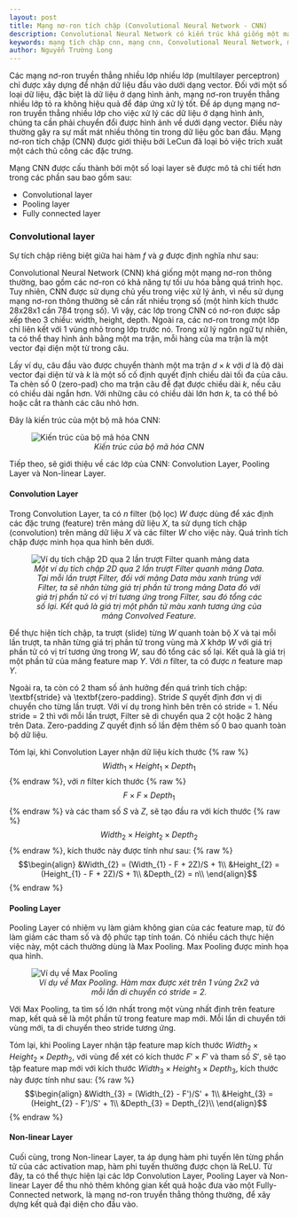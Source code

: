```yaml
---
layout: post
title: Mạng nơ-ron tích chập (Convolutional Neural Network - CNN)
description: Convolutional Neural Network có kiến trúc khá giống một mạng nơ-ron truyền thẳng thông thường, bao gồm các nơ-ron có khả năng tự tối ưu hóa thông qua quá trình học.
keywords: mạng tích chập cnn, mạng cnn, Convolutional Neural Network, mạng Convolutional Neural Network, mạng nơ-ron tích chập CNN, mạng nơ-ron tích chập
author: Nguyễn Trường Long
---
```


Các mạng nơ-ron truyền thẳng nhiều lớp nhiều lớp (multilayer perceptron) chỉ được xây dựng để nhận dữ liệu đầu vào dưới dạng vector. Đối với một số loại dữ liệu, đặc biệt là dữ liệu ở dạng hình ảnh, mạng nơ-ron truyền thẳng nhiều lớp tỏ ra không hiệu quả để đáp ứng xử lý tốt. Để áp dụng mạng nơ-ron truyền thẳng nhiều lớp cho việc xử lý các dữ liệu ở dạng hình ảnh, chúng ta cần phải chuyển đổi được hình ảnh về dưới dạng vector. Điều này thường gây ra sự mất mát nhiều thông tin trong dữ liệu gốc ban đầu. Mạng nơ-ron tích chập (CNN) được giới thiệu bởi LeCun đã loại bỏ việc trích xuất một cách thủ công các đặc trưng.

Mạng CNN được cấu thành bởi một số loại layer sẽ được mô tả chi tiết hơn trong các phần sau bao gồm sau:
- Convolutional layer
- Pooling layer
- Fully connected layer

### Convolutional layer
Sự tích chập riêng biệt giữa hai hàm $f$ và $g$ được định nghĩa như sau:

Convolutional Neural Network (CNN) khá giống một mạng nơ-ron thông thường, bao gồm các nơ-ron có khả năng tự tối ưu hóa bằng quá trình học. Tuy nhiên, CNN được sử dụng chủ yếu trong việc xử lý ảnh, vì nếu sử dụng mạng nơ-ron thông thường sẽ cần rất nhiều trọng số (một hình kích thước 28x28x1 cần 784 trọng số). Vì vậy, các lớp trong CNN có nơ-ron được sắp xếp theo 3 chiều: width, height, depth. Ngoài ra, các nơ-ron trong một lớp chỉ liên kết với 1 vùng nhỏ trong lớp trước nó. Trong xử lý ngôn ngữ tự nhiên, ta có thể thay hình ảnh bằng một ma trận, mỗi hàng của ma trận là một vector đại diện một từ trong câu.

Lấy ví dụ, câu đầu vào được chuyển thành một ma trận $d \times k$ với $d$ là độ dài vector đại diện từ và $k$ là một số cố định quyết định chiều dài tối đa của câu. Ta chèn số 0 (zero-pad) cho ma trận câu để đạt được chiều dài $k$, nếu câu có chiều dài ngắn hơn. Với những câu có chiều dài lớn hơn $k$, ta có thể bỏ hoặc cắt ra thành các câu nhỏ hơn.   

Đây là kiến trúc của một bộ mã hóa CNN:
<figure class="image">
  <img src="https://nguyentruonglong.net/images/CNNEncoder.PNG" alt="Kiến trúc của bộ mã hóa CNN">
  <figcaption><center><i>Kiến trúc của bộ mã hóa CNN</i></center></figcaption>
</figure>

Tiếp theo, sẽ giới thiệu về các lớp của CNN: Convolution Layer, Pooling Layer và Non-linear Layer. 

#### Convolution Layer

Trong Convolution Layer, ta có $n$ filter (bộ lọc) $W$ được dùng để xác định các đặc trưng (feature) trên mảng dữ liệu $X$, ta sử dụng tích chập (convolution) trên mảng dữ liệu $X$ và các filter $W$ cho việc này. Quá trình tích chập được minh họa qua hình bên dưới.

<figure class="image">
  <img src="https://nguyentruonglong.net/images/CNNSlide.jpg" alt="Ví dụ tích chập 2D qua 2 lần trượt Filter quanh mảng data">
  <figcaption><center><i>Một ví dụ tích chập 2D qua 2 lần trượt Filter quanh mảng Data. Tại mỗi lần trượt Filter, đối với mảng Data màu xanh trùng với Filter, ta sẽ nhân từng giá trị phần tử trong mảng Data đó với giá trị phần tử có vị trí tương ứng trong Filter, sau đó tổng các số lại. Kết quả là giá trị một phần tử màu xanh tương ứng của mảng Convolved Feature.</i></center></figcaption>
</figure>

Để thực hiện tích chập, ta trượt (slide) từng $W$ quanh toàn bộ $X$ và tại mỗi lần trượt, ta nhân từng giá trị phần tử trong vùng mà $X$ khớp $W$ với giá trị phần tử có vị trí tương ứng trong $W$, sau đó tổng các số lại. Kết quả là giá trị một phần tử của mảng feature map $Y$. Với $n$ filter, ta có được $n$ feature map $Y$.

Ngoài ra, ta còn có 2 tham số ảnh hưởng đến quá trình tích chập: \textbf{stride} và \textbf{zero-padding}. Stride $S$ quyết định đơn vị di chuyển cho từng lần trượt. Với ví dụ trong hình bên trên có stride = 1. Nếu stride = 2 thì với mỗi lần trượt, Filter sẽ di chuyển qua 2 cột hoặc 2 hàng trên Data. Zero-padding $Z$ quyết định số lần đệm thêm số 0 bao quanh toàn bộ dữ liệu. 

Tóm lại, khi Convolution Layer nhận dữ liệu kích thước {% raw %}$$Width_{1} \times Height_{1} \times Depth_{1}$${% endraw %}, với $n$ filter kích thước {% raw %}$$F \times F \times Depth_{1}$${% endraw %} và các tham số $S$ và $Z$, sẽ tạo đầu ra với kích thước {% raw %}$$Width_{2} \times Height_{2} \times Depth_{2}$${% endraw %}, kích thước này được tính như sau:
{% raw %}
$$\begin{align}
&Width_{2} = (Width_{1} - F + 2Z)/S + 1\\
&Height_{2} = (Height_{1} - F + 2Z)/S + 1\\
&Depth_{2} = n\\
\end{align}$$
{% endraw %}

#### Pooling Layer

Pooling Layer có nhiệm vụ làm giảm không gian của các feature map, từ đó làm giảm các tham số và độ phức tạp tính toán. Có nhiều cách thực hiện việc này, một cách thường dùng là Max Pooling. Max Pooling được minh họa qua hình.

<figure class="image">
  <img src="https://nguyentruonglong.net/images/maxpool.jpeg" alt="Ví dụ về Max Pooling">
  <figcaption><center><i>Ví dụ về Max Pooling. Hàm max được xét trên 1 vùng 2x2 và mỗi lần di chuyển có stride = 2.</i></center></figcaption>
</figure>

Với Max Pooling, ta tìm số lớn nhất trong một vùng nhất định trên feature map, kết quả sẽ là một phần tử trong feature map mới. Mỗi lần di chuyển tới vùng mới, ta di chuyển theo stride tương ứng.

Tóm lại, khi Pooling Layer nhận tập feature map kích thước $Width_{2} \times Height_{2} \times Depth_{2}$, với vùng để xét có kích thước $F' \times F'$ và tham số $S'$, sẽ tạo tập feature map mới với kích thước $Width_{3} \times Height_{3} \times Depth_{3}$, kích thước này được tính như sau:
{% raw %}
$$\begin{align}
&Width_{3} = (Width_{2} - F')/S' + 1\\
&Height_{3} = (Height_{2} - F')/S' + 1\\
&Depth_{3} = Depth_{2}\\
\end{align}$$
{% endraw %}

#### Non-linear Layer

Cuối cùng, trong Non-linear Layer, ta áp dụng hàm phi tuyến lên từng phần tử của các activation map, hàm phi tuyến thường được chọn là ReLU. Từ đây, ta có thể thực hiện lại các lớp Convolution Layer, Pooling Layer và Non-linear Layer để thu nhỏ thêm không gian kết quả hoặc đưa vào một Fully-Connected network, là mạng nơ-ron truyền thẳng thông thường, để xây dựng kết quả đại diện cho đầu vào.
